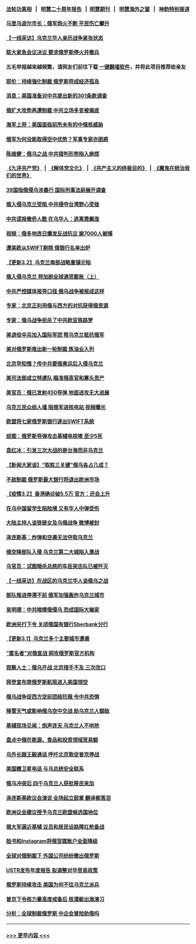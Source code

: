 #### [法轮功真相](https://github.com/gfw-breaker/truth/blob/master/README.md?t=0) &nbsp;&nbsp;|&nbsp;&nbsp; [明慧二十周年报告](https://github.com/gfw-breaker/mh-reports/blob/master/README.md?t=0) &nbsp;&nbsp;|&nbsp;&nbsp;[明慧期刊](https://github.com/gfw-breaker/mh-qikan) &nbsp;&nbsp;|&nbsp;&nbsp; [明慧海外之窗](https://github.com/gfw-breaker/mh-news/blob/master/README.md?t=0) &nbsp;&nbsp;|&nbsp;&nbsp; [神韵特别报道](https://github.com/gfw-breaker/mh-news/blob/master/shenyun.md?t=0)
#### [马里乌波尔市长：俄军炮火不断 平民伤亡攀升](../pages/nsc418/n13618734.md?t=03031650) 
#### [【一线采访】乌克兰华人亲历战争紧张状态](../pages/nsc418/n13618115.md?t=03031650) 
#### [联大紧急会议决议 要求俄罗斯停火并撤兵](../pages/nsc418/n13618676.md?t=03031650) 
#### 五毛举报越来越频繁，请网友们前往下载 [一键翻墙软件](https://github.com/gfw-breaker/ssr-accounts)，并将此项目推荐给亲友
#### [耶伦：持续强化制裁 俄罗斯将成经济孤岛](../pages/nsc418/n13618220.md?t=03031650) 
#### [消息：美国准备对中共提出新的301条款调查](../pages/nsc418/n13617845.md?t=03031650) 
#### [俄扩大攻势再遭制裁 中共立场多变被揭底](../pages/nsc418/n13616977.md?t=03031650) 
#### [海军上将：美国面临前所未有的中俄核威胁](../pages/nsc418/n13617568.md?t=03031650) 
#### [俄军为何没能取得空中优势？军事专家亦困惑](../pages/nsc418/n13617653.md?t=03031650) 
#### [陈维健：俄乌之战 中共错判形势陷入麻烦](../pages/nsc418/n13617614.md?t=03031650) 
#### [《九评共产党》](https://github.com/begood0513/9ping.md/blob/master/README.md) &nbsp;|&nbsp; [《解体党文化》](../../../../jtdwh.md/blob/master/README.md)  &nbsp;|&nbsp; [《共产主义的终极目的》](../../../../gczydzjmd.md/blob/master/README.md) &nbsp;|&nbsp; [《魔鬼在统治我们的世界》](../../../../mgztzwmdsj.md/blob/master/README.md) 
#### [39国指俄侵乌涉暴行 国际刑事法庭展开调查](../pages/nsc418/n13617865.md?t=03031650) 
#### [俄入侵乌克兰受阻 中共侵夺台湾野心受挫](../pages/nsc418/n13617309.md?t=03031650) 
#### [中共谎报撤侨人数 在乌华人：逃离费飙涨](../pages/nsc418/n13617858.md?t=03031650) 
#### [视频：俄多地连日爆发反战抗议 逾7000人被捕](../pages/nsc418/n13617308.md?t=03031650) 
#### [遭美欧从SWIFT剔除 俄银行名单出炉](../pages/nsc418/n13617293.md?t=03031650) 
#### [【更新3.2】乌克兰南部战略重镇沦陷](../pages/nsc418/n13616592.md?t=03031650) 
#### [俄入侵乌克兰 将加剧全球通货膨胀（上）](../pages/nsc418/n13617521.md?t=03031650) 
#### [中共严控媒体报导口径 俄乌战争被报成这样](../pages/nsc418/n13617186.md?t=03031650) 
#### [专家：北京正利用俄与西方的对抗获得俄资源](../pages/nsc418/n13617281.md?t=03031650) 
#### [专家：俄乌战争扼杀了中共欧亚铁路梦](../pages/nsc418/n13617137.md?t=03031650) 
#### [美退役伞兵加入国际军团 帮乌克兰抵抗俄军](../pages/nsc418/n13617034.md?t=03031650) 
#### [美对俄罗斯推出新一轮制裁 炼油业入列](../pages/nsc418/n13617083.md?t=03031650) 
#### [北京早知情？传中共要俄奥运后入侵乌克兰](../pages/nsc418/n13617156.md?t=03031650) 
#### [美司法部成立特遣队 瞄准俄高官和寡头资产](../pages/nsc418/n13616980.md?t=03031650) 
#### [美官员：俄已发射450导弹 地面进攻无大进展](../pages/nsc418/n13617019.md?t=03031650) 
#### [乌克兰民众组人墙 阻俄军进核电站 视频曝光](../pages/nsc418/n13617004.md?t=03031650) 
#### [欧盟将七家俄罗斯银行逐出SWIFT系统](../pages/nsc418/n13616911.md?t=03031650) 
#### [组图：俄罗斯导弹攻击基辅电视塔 至少5死](../pages/nsc418/n13615999.md?t=03031650) 
#### [袁红冰：引发三次大战的是台海而非乌克兰](../pages/nsc418/n13616686.md?t=03031650) 
#### [【新闻大家谈】“取胜三关键”俄乌各占几成？](../pages/nsc418/n13616642.md?t=03031650) 
#### [不敌制裁 俄罗斯最大银行将退出欧洲市场](../pages/nsc418/n13616299.md?t=03031650) 
#### [【疫情3.2】香港确诊破5.5万 官方：还会上升](../pages/nsc418/n13616098.md?t=03031650) 
#### [在乌中国留学生陷险境 又有华人中弹受伤](../pages/nsc418/n13616307.md?t=03031650) 
#### [大陆主持人谈铁链女及乌俄战争 微博被封](../pages/nsc418/n13616056.md?t=03031650) 
#### [泽连斯基：炸弹和空袭无法夺取乌克兰](../pages/nsc418/n13615980.md?t=03031650) 
#### [俄空降部队入侵 乌克兰第二大城陷入激战](../pages/nsc418/n13615765.md?t=03031650) 
#### [乌官员：试图暗杀总统的车臣突击队已被歼灭](../pages/nsc418/n13615628.md?t=03031650) 
#### [【一线采访】在战区的乌克兰华人谈俄乌之战](../pages/nsc418/n13615277.md?t=03031650) 
#### [部队推进停滞不前 俄军加强轰炸乌克兰城市](../pages/nsc418/n13615311.md?t=03031650) 
#### [吴明德：中共暗撑俄侵乌 恐成国际大输家](../pages/nsc418/n13615200.md?t=03031650) 
#### [欧洲央行下令 关闭俄国有银行Sberbank分行](../pages/nsc418/n13614747.md?t=03031650) 
#### [【更新3.1】乌克兰多个主要城市遭袭](../pages/nsc418/n13613908.md?t=03031650) 
#### [“匿名者”对俄宣战 网攻俄罗斯官方机构](../pages/nsc418/n13614986.md?t=03031650) 
#### [观察人士：俄乌开战 北京措手不及 三次改口](../pages/nsc418/n13614921.md?t=03031650) 
#### [拜登宣布禁俄罗斯航班进入美国领空](../pages/nsc418/n13615021.md?t=03031650) 
#### [俄乌战争促西方空前团结抗俄 令中共恐惧](../pages/nsc418/n13614836.md?t=03031650) 
#### [降雪天气或影响俄乌空中交战 助乌克兰人御敌](../pages/nsc418/n13614864.md?t=03031650) 
#### [基辅现场见闻：炮声连天 乌克兰人不哄抢](../pages/nsc418/n13614528.md?t=03031650) 
#### [盘点中俄在能源、食品和投资领域贸易额](../pages/nsc418/n13614690.md?t=03031650) 
#### [乌外长跟王毅通话 呼吁北京敦促普京停战](../pages/nsc418/n13614454.md?t=03031650) 
#### [美国赠卫星电话 与乌总统安全联系](../pages/nsc418/n13614552.md?t=03031650) 
#### [俄乌冲突后 四千乌克兰人获批移民来加](../pages/nsc418/n13614561.md?t=03031650) 
#### [泽连斯基欧议会演说 全场起立鼓掌 翻译都落泪](../pages/nsc418/n13614671.md?t=03031650) 
#### [欧洲议会建议授予乌克兰欧盟候选国地位](../pages/nsc418/n13614624.md?t=03031650) 
#### [俄大军逼近基辅 议员和居民设路障扛枪备战](../pages/nsc418/n13614429.md?t=03031650) 
#### [脸书和Instagram将俄官媒账户全面降级](../pages/nsc418/n13614319.md?t=03031650) 
#### [全球对俄制裁下 外国公司纷纷撤出俄罗斯](../pages/nsc418/n13614442.md?t=03031650) 
#### [USTR发布年度报告 拟调整对华贸易政策](../pages/nsc418/n13614438.md?t=03031650) 
#### [俄罗斯持续攻击 美国为何不往乌克兰派兵](../pages/nsc418/n13614418.md?t=03031650) 
#### [普京下令核力量高度戒备后 核潜艇出海演习](../pages/nsc418/n13614409.md?t=03031650) 
#### [分析：全球制裁俄罗斯 中企会冒险助俄吗](../pages/nsc418/n13614307.md?t=03031650) 

----
#### [ >>> 更早内容 <<< ](../indexes/nsc418-earlier.md)

